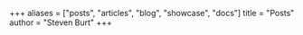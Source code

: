 +++
aliases = ["posts", "articles", "blog", "showcase", "docs"]
title = "Posts"
author = "Steven Burt"
+++
